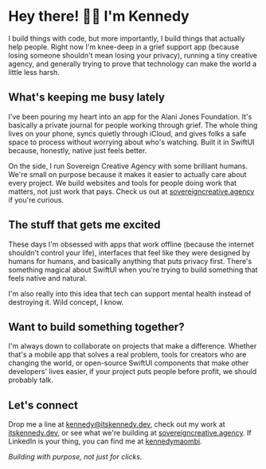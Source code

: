 # Hey there! 👋🏾 I'm Kennedy

I build things with code, but more importantly, I build things that actually help people. Right now I'm knee-deep in a grief support app (because losing someone shouldn't mean losing your privacy), running a tiny creative agency, and generally trying to prove that technology can make the world a little less harsh.

## What's keeping me busy lately

I've been pouring my heart into an app for the Alani Jones Foundation. It's basically a private journal for people working through grief. The whole thing lives on your phone, syncs quietly through iCloud, and gives folks a safe space to process without worrying about who's watching. Built it in SwiftUI because, honestly, native just feels better.

On the side, I run Sovereign Creative Agency with some brilliant humans. We're small on purpose because it makes it easier to actually care about every project. We build websites and tools for people doing work that matters, not just work that pays. Check us out at [sovereigncreative.agency](https://sovereigncreative.agency) if you're curious.

## The stuff that gets me excited

These days I'm obsessed with apps that work offline (because the internet shouldn't control your life), interfaces that feel like they were designed by humans for humans, and basically anything that puts privacy first. There's something magical about SwiftUI when you're trying to build something that feels native and natural.

I'm also really into this idea that tech can support mental health instead of destroying it. Wild concept, I know.

## Want to build something together?

I'm always down to collaborate on projects that make a difference. Whether that's a mobile app that solves a real problem, tools for creators who are changing the world, or open-source SwiftUI components that make other developers' lives easier, if your project puts people before profit, we should probably talk.

## Let's connect

Drop me a line at kennedy@itskennedy.dev, check out my work at [itskennedy.dev](https://itskennedy.dev), or see what we're building at [sovereigncreative.agency](https://sovereigncreative.agency). If LinkedIn is your thing, you can find me at [kennedymaombi](https://linkedin.com/in/kennedymaombi).

*Building with purpose, not just for clicks.*
